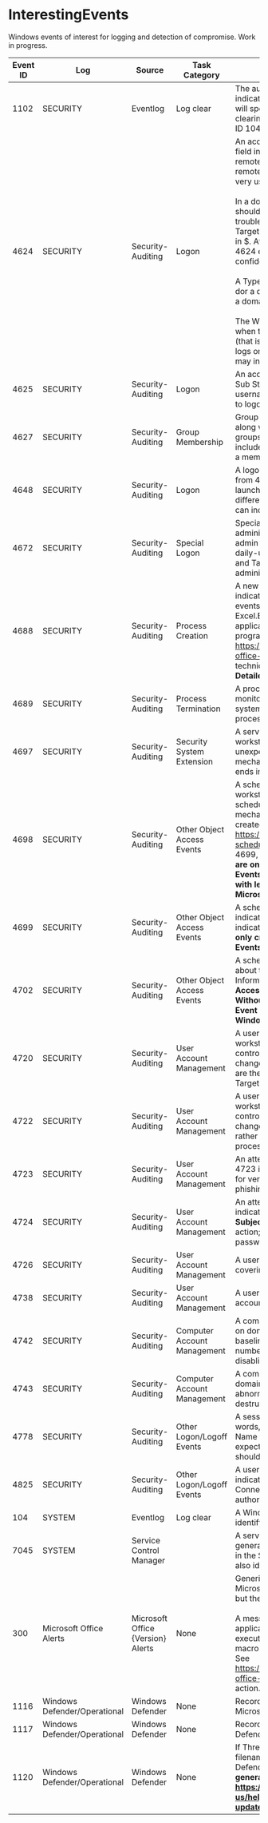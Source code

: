 # InterestingEvents
Windows events of interest for logging and detection of compromise. Work in progress.

| Event ID | Log | Source | Task Category | Notes |
| -------- | --- | ------ | ------------- | ----- |
| 1102 | SECURITY | Eventlog | Log clear | The audit log (aka SYSTEM log) was cleared. This may indicate an intruder covering their tracks; the event message will specify the domain name and account name. Note that clearing logs other than the audit log will generate an Event ID 104 in the SYSTEM log instead. |
| 4624 | SECURITY | Security-Auditing | Logon | An account was successfully logged on. The Logon Type field indicates whether it was an interactive local logon (2), a remote network logon (3), or remote interactive (such as remote desktop or remoe assistance; type 10). Noisy, but very useful in specific scenarios. <br><br>In a domain environment, the local Administrator account should never be used except to initially build a system or to troubleshoot domain membership issues. For local accounts, TargetDomainName will be the machine account and will end in $. After tuning any expected use of local accounts, any 4624 event where TargetDomainName ends in $ is a high-confidence indicator. <br><br>A Type 2 4624 event (indicating a local interactive logon) dor a domain administrator should be investigated. Typically, a domain administrator would access systems remotely<br><br>The Workstation Name field may identify where the user was when they logged on; monitoring for a TargetAccountName (that is not a machine, service or sysadmin account) that logs onto many WorkstationNames in a short period of time may indicate an attempt at lateral movement. |
| 4625 | SECURITY | Security-Auditing | Logon | An account failed to logon. The Failure Reason and Status / Sub Status fields identify why the logon failed (bad username or password, locked out, account is not permitted to logon in the way requested) |
| 4627 | SECURITY | Security-Auditing | Group Membership | Group membership information. This event is generated along with every 4624 logon event, and documents the groups to which the logging on user is a member. This includes local and domain groups, including groups a user is a member of by virtue of nested membership. |
| 4648 | SECURITY | Security-Auditing | Logon | A logon was attempted using explicit credentials. This differs from 4624 in that a user is already logged on, and is launching a process (via RUNAS or a scheduled task) using different credentials. Not a high confidence indicator, but can indicate attempts to elevate privileges. | 
| 4672 | SECURITY | Security-Auditing | Special Logon | Special privileges assigned to new logon. Indicates an administrator account logged on. Best practice is to restrict admin privileges to admin accounts that are separate from daily-use accounts; 4672 events where TargetDomainName and TargetAccountName are other than an expected administrator account can indicate inappropriate access. |
| 4688 | SECURITY | Security-Auditing | Process Creation | A new process has been created. This is a very noisy indicator. Interesting scenarios to look for include 4688 events where ParentProcessName is WinWord.EXE, Excel.EXE, PowerPnt.EXE, AcroRd32.exe, or other applications one would not expect to execute additional programs. See https://www.securityforrealpeople.com/2017/10/exploiting-office-native-functionality.html for an example of this technique detecting malice. **4688 events are only created if Detailed Tracking --> Process Creation auditing is enabled.**|
| 4689 | SECURITY | Security-Auditing | Process Termination | A process has exited. Generally noisy, but can be useful to monitor for specific processes that should not exit while the system is operating normally (such as endpoint protection processes). |
| 4697 | SECURITY | Security-Auditing | Security System Extension | A service was installed in the system. Potentially noisy on workstations and member servers, but a service unexpectedly installed could also indicate a persistence mechanism. Filtering events where the SubjectUserName ends in $ will filter out services installed at boot time |
| 4698 | SECURITY | Security-Auditing | Other Object Access Events | A scheduled task was created. Potentially noisy on workstations and member servers, but an unexpected scheduled task could also indicate a persistence mechanism. 4698 events contain details about the newly-created scheduled task in the Task Information field. See https://blog.menasec.net/2019/03/threat-hunting-25-scheduled-tasks-for.html for some scenarios that 4698, 4699, and 4702 events enable monitoring for. **4698 events are only created if Object Access --> Other Object Access Events is enabled. Without that audit item, you are left with less informative Event ID 106 (Task registered) in the Microsoft-Windows-TaskScheduler/Operational log** |
| 4699 | SECURITY | Security-Auditing | Other Object Access Events | A scheduled task was deleted. By itself generally not an indicator of risk, but a 4698 and 4699 in a short span can indicate an intruder covering their tracks. **4699 events are only created if Object Access --> Other Object Access Events is enabled.** |
| 4702 | SECURITY | Security-Auditing | Other Object Access Events | A scheduled task was updated. 4702 events contain details about the newly-updated scheduled task in the Task Information field. **4702 events are only created if Object Access --> Other Object Access Events is enabled. Without that audit item, you are left with less informative Event ID 140 (Task registration updated) in the Microsoft-Windows-TaskScheduler/Operational log** |
| 4720 | SECURITY | Security-Auditing |	User Account Management | A user account was created. High confidence on workstations and member servers. Noisy on domain controllers and needs to correlate against expected changes. SubjectDomainName and SubjectAccountName are the privileged user that made the change; TargetDomainName and TargetUserName are the new user |
| 4722 | SECURITY | Security-Auditing |	User Account Management | A user account was enabled. High confidence on workstations and member servers. Noisy on domain controllers and needs to correlate against expected changes. If terminated employee accounts are disabled rather than deleted, re-enablement outside of an established process is a high confidence indicator. |
| 4723 | SECURITY | Security-Auditing |	User Account Management | An attempt was made to change an account's password. 4723 indicates the user changed their own password. Useful for verifying that a user changed their password after a phishing incident. |
| 4724 | SECURITY | Security-Auditing |	User Account Management | An attempt was made to reset an account's password. 4724 indicates someone else changed the user's password. **Subject Account Name** indicates the account that took the action; **Target Account Name** indicates the account whose password was changed. |
| 4726 | SECURITY | Security-Auditing |	User Account Management | A user account was deleted. Could indicate an intruder covering their tracks. |
| 4738 | SECURITY | Security-Auditing |	User Account Management | A user account was changed. This event loggs the specific account properties that changed. |
| 4742 | SECURITY | Security-Auditing | Computer Account Management | A computer account was changed. This event only occurs on domain controllers, and is typically quite noisy. After baselining normal volume though, an abnormally high number of 4742 events can indicate destructive behavior - disabling computer acounts in bulk, for example. |
| 4743 | SECURITY | Security-Auditing | Computer Account Management | A computer account was deleted. This event only occurs on domain controllers. After baselining normal volume, an abnormally high number of 4743 events can indicate destructive behavior, mass deletion of computer objects. |
| 4778 | SECURITY | Security-Auditing | Other Logon/Logoff Events | A session was reconnected to a Window Station. In other words, a remote desktop session was connected. The Client Name field indicates the remote source. For systems not expected to be used as remote terminals, a remote session should be investigated. |
| 4825 | SECURITY | Security-Auditing | Other Logon/Logoff Events | A user was denied the access to Remote Desktop. This indicates a workstation accepts Remote Desktop Connections, but the user making a request was not authorized to log on via RDP. |
| 104 | SYSTEM | Eventlog | Log clear | A Windows event log was cleared. The log message will identify the specific log. |
| 7045 | SYSTEM | Service Control Manager | | A service was installed in the system. Installing a service generates a 7045 event in the System log, and a 4697 event in the Security log. The difference is that the 4697 event also identifies the account that installed the service.
| 300 | Microsoft Office Alerts | Microsoft Office {Version} Alerts | None | Generic message that captures any popup message Microsoft Office presents to a user. This is a noisy indicator but there are a few interesting scenarios to watch for.<br><br>A message with the text "Do you want to start the application" indicates an Office application attempting to execute some additional program - possibly an enterprise macro but possibly a macro-enabled malware downloader. See https://www.securityforrealpeople.com/2017/10/exploiting-office-native-functionality.html for an example of this in action. |
| 1116 | Windows Defender/Operational | Windows Defender | None | Records a detection event by Windows Defender or Microsoft Defender |
| 1117 | Windows Defender/Operational | Windows Defender | None | Records the action taken by Windows Defender or Microsoft Defender on a detection (1116 event) |
| 1120 | Windows Defender/Operational | Windows Defender | None | If Threat File Hash Logging is enabled, this event records the filename and SHA1 hash for Windows Defender or Microsoft Defender ATP detection events. **1120 events are only generated if hash logging is enabled, per https://support.microsoft.com/en-us/help/3106514/march-2016-anti-malware-platform-update-for-endpoint-protection-client** | 
